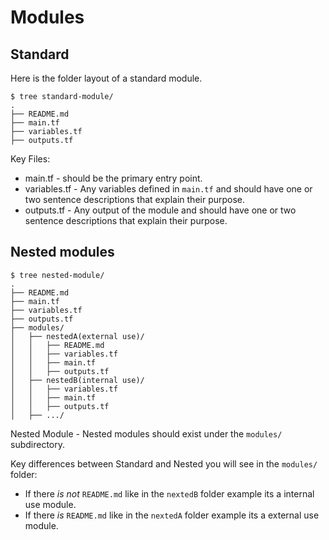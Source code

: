 
# Modules

## Standard

Here is the folder layout of a standard module.
```
$ tree standard-module/
.
├── README.md
├── main.tf
├── variables.tf
├── outputs.tf
```
Key Files:
  * main.tf - should be the primary entry point.
  * variables.tf - Any variables defined in `main.tf` and should have one or two sentence descriptions that explain their purpose.
  * outputs.tf - Any output of the module and should have one or two sentence descriptions that explain their purpose.


## Nested modules
```
$ tree nested-module/
.
├── README.md
├── main.tf
├── variables.tf
├── outputs.tf
├── modules/
│   ├── nestedA(external use)/
│   │   ├── README.md
│   │   ├── variables.tf
│   │   ├── main.tf
│   │   ├── outputs.tf
│   ├── nestedB(internal use)/
│   │   ├── variables.tf
│   │   ├── main.tf
│   │   ├── outputs.tf
│   ├── .../
```
Nested Module - Nested modules should exist under the `modules/` subdirectory.

Key differences between Standard and Nested you will see in the `modules/` folder:
  * If there *is not* `README.md` like in the `nextedB` folder example its a internal use module.
  * If there *is* `README.md` like in the `nextedA` folder example its a external use module.
